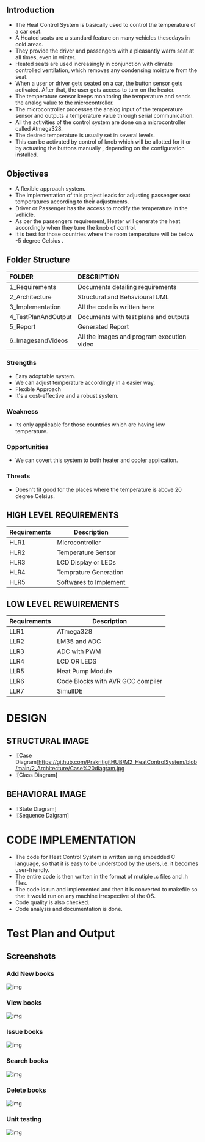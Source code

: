 ## Introduction
* The Heat Control System is basically used to control the temperature of a car seat. 
* A Heated seats are a standard feature on many vehicles thesedays in cold areas. 
* They provide the driver and passengers with a pleasantly warm seat at all times, even in winter.
* Heated seats are used increasingly in conjunction with climate controlled ventilation, which removes any condensing moisture from the seat.
* When a user or driver gets seated on a car, the button sensor gets activated. After that, the user gets access to turn on the heater. 
* The temperature sensor keeps monitoring the temperature and sends the analog value to the microcontroller.
* The microcontroller processes the analog input of the temperature sensor and outputs a temperature value through serial communication.
* All the activities of the control system are done on a microcontroller called Atmega328.
* The desired temperature is usually set in several levels.
* This can be activated by control of knob which will be allotted for it or by actuating the buttons manually , depending on the configuration installed. 


 ## Objectives

* A flexible approach system.
* The implementation of this project leads for adjusting passenger seat temperatures according to their adjustments.
* Driver or Passenger has the access to modify the temperature in the vehicle.
* As per the passengers requirement, Heater will generate the heat accordingly when they tune the knob of control.
* It is best for those countries where the room temperature will be below -5 degree Celsius .


## Folder Structure

|FOLDER|DESCRIPTION|
|:-----|:----------|
|1_Requirements|Documents detailing requirements|
|2_Architecture|Structural and Behavioural UML|
|3_Implementation|All the code is written here|
|4_TestPlanAndOutput|Documents with test plans and outputs|
|5_Report|Generated Report|
|6_ImagesandVideos|All the images and program execution video|


### Strengths

* Easy adoptable system.
* We can adjust temperature accordingly in a easier way.
* Flexible Approach
* It's a cost-effective and a robust system.

### Weakness

* Its only applicable for those countries which are having low temperature.

### Opportunities

* We can covert this system to both heater and cooler application.

### Threats

* Doesn't fit good for the places where the temperature is above 20 degree Celsius.


## HIGH LEVEL REQUIREMENTS

| **Requirements** | **Description** |
| --- | --- |
| HLR1 | Microcontroller |
| HLR2 | Temperature Sensor |
| HLR3 | LCD Display or LEDs |
| HLR4 | Temprature Generation |
| HLR5 | Softwares to Implement |

## LOW LEVEL REWUIREMENTS

| **Requirements** | **Description** |
| --- | --- |
| LLR1 | ATmega328 |
| LLR2 | LM35 and ADC |
| LLR3 | ADC with PWM |
| LLR4 | LCD OR LEDS |
| LLR5 | Heat Pump Module |
| LLR6 | Code Blocks with AVR GCC compiler |
| LLR7 | SimulIDE |


# DESIGN

## STRUCTURAL IMAGE
* ![Case Diagram]https://github.com/PrakritigitHUB/M2_HeatControlSystem/blob/main/2_Architecture/Case%20diagram.jpg
* ![Class Diagram]

## BEHAVIORAL IMAGE
* ![State Diagram]
* ![Sequence Daigram]


# CODE IMPLEMENTATION
* The code for Heat Control System is written using embedded C language, so that it is easy to be understood by the users,i.e. it becomes user-friendly.
* The entire code is then written in the format of mutiple .c files and .h files.
* The code is run and implemented and then it is converted to makefile so that it would run on any machine irrespective of the OS.
* Code quality is also checked.
* Code analysis and documentation is done.



# Test Plan and Output

## Screenshots

### Add New books
![img](https://github.com/PrakritigitHUB/M1_LibraryManagementSystem/blob/main/6_Images/addbook.png)

### View books
![img](https://github.com/PrakritigitHUB/M1_LibraryManagementSystem/blob/main/6_Images/viewbooks.png)

### Issue books
![img](https://github.com/PrakritigitHUB/M1_LibraryManagementSystem/blob/main/6_Images/issuebook.png)

### Search books
![img](https://github.com/PrakritigitHUB/M1_LibraryManagementSystem/blob/main/6_Images/searchbook.png)

### Delete books
![img](https://github.com/PrakritigitHUB/M1_LibraryManagementSystem/blob/main/6_Images/deletebook.png)

### Unit testing
![img](https://github.com/PrakritigitHUB/M1_LibraryManagementSystem/blob/main/6_Images/unittest.png)

